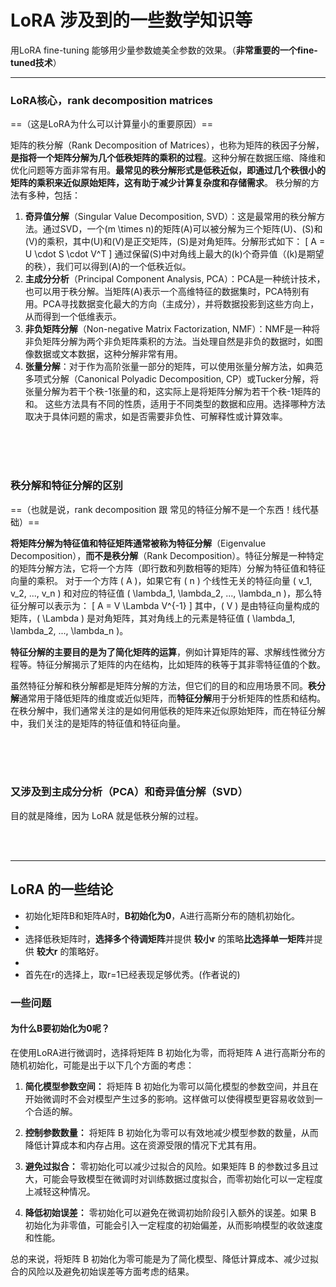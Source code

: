 # LoRA 涉及到的一些数学知识等

用LoRA fine-tuning 能够用少量参数媲美全参数的效果。（**非常重要的一个fine-tuned技术**）

---


### LoRA核心，rank decomposition matrices

==（这是LoRA为什么可以计算量小的重要原因）==

矩阵的秩分解（Rank Decomposition of Matrices），也称为矩阵的秩因子分解，**是指将一个矩阵分解为几个低秩矩阵的乘积的过程**。这种分解在数据压缩、降维和优化问题等方面非常有用。**最常见的秩分解形式是低秩近似，即通过几个秩很小的矩阵的乘积来近似原始矩阵，这有助于减少计算复杂度和存储需求**。
秩分解的方法有多种，包括：
1. **奇异值分解**（Singular Value Decomposition, SVD）：这是最常用的秩分解方法。通过SVD，一个\(m \times n\)的矩阵\(A\)可以被分解为三个矩阵\(U\)、\(S\)和\(V\)的乘积，其中\(U\)和\(V\)是正交矩阵，\(S\)是对角矩阵。分解形式如下：
   \[ A = U \cdot S \cdot V^T \]
   通过保留\(S\)中对角线上最大的\(k\)个奇异值（\(k\)是期望的秩），我们可以得到\(A\)的一个低秩近似。
2. **主成分分析**（Principal Component Analysis, PCA）：PCA是一种统计技术，也可以用于秩分解。当矩阵\(A\)表示一个高维特征的数据集时，PCA特别有用。PCA寻找数据变化最大的方向（主成分），并将数据投影到这些方向上，从而得到一个低维表示。
3. **非负矩阵分解**（Non-negative Matrix Factorization, NMF）：NMF是一种将非负矩阵分解为两个非负矩阵乘积的方法。当处理自然是非负的数据时，如图像数据或文本数据，这种分解非常有用。
4. **张量分解**：对于作为高阶张量一部分的矩阵，可以使用张量分解方法，如典范多项式分解（Canonical Polyadic Decomposition, CP）或Tucker分解，将张量分解为若干个秩-1张量的和，这实际上是将矩阵分解为若干个秩-1矩阵的和。
这些方法具有不同的性质，适用于不同类型的数据和应用。选择哪种方法取决于具体问题的需求，如是否需要非负性、可解释性或计算效率。


<br>
<br>
<br>

### 秩分解和特征分解的区别
==（也就是说，rank decomposition 跟 常见的特征分解不是一个东西！线代基础）==

**将矩阵分解为特征值和特征矩阵通常被称为特征分解**（Eigenvalue Decomposition），**而不是秩分解**（Rank Decomposition）。特征分解是一种特定的矩阵分解方法，它将一个方阵（即行数和列数相等的矩阵）分解为特征值和特征向量的乘积。
对于一个方阵 \( A \)，如果它有 \( n \) 个线性无关的特征向量 \( v_1, v_2, ..., v_n \) 和对应的特征值 \( \lambda_1, \lambda_2, ..., \lambda_n \)，那么特征分解可以表示为：
\[ A = V \Lambda V^{-1} \]
其中，\( V \) 是由特征向量构成的矩阵，\( \Lambda \) 是对角矩阵，其对角线上的元素是特征值 \( \lambda_1, \lambda_2, ..., \lambda_n \)。

**特征分解的主要目的是为了简化矩阵的运算**，例如计算矩阵的幂、求解线性微分方程等。特征分解揭示了矩阵的内在结构，比如矩阵的秩等于其非零特征值的个数。

虽然特征分解和秩分解都是矩阵分解的方法，但它们的目的和应用场景不同。**秩分解**通常用于降低矩阵的维度或近似矩阵，而**特征分解**用于分析矩阵的性质和结构。在秩分解中，我们通常关注的是如何用低秩的矩阵来近似原始矩阵，而在特征分解中，我们关注的是矩阵的特征值和特征向量。


<br>
<br>
<br>



### 又涉及到主成分分析（PCA）和奇异值分解（SVD）

目的就是降维，因为 LoRA 就是低秩分解的过程。


<br>
<br>

---





## LoRA 的一些结论

- 初始化矩阵B和矩阵A时，**B初始化为0**，A进行高斯分布的随机初始化。
- 
- 选择低秩矩阵时，**选择多个待调矩阵**并提供 **较小r** 的策略**比选择单一矩阵**并提供 **较大r** 的策略好。
- 
- 首先在r的选择上，取r=1已经表现足够优秀。(作者说的)


### 一些问题

#### 为什么B要初始化为0呢？

在使用LoRA进行微调时，选择将矩阵 B 初始化为零，而将矩阵 A 进行高斯分布的随机初始化，可能是出于以下几个方面的考虑：

1. **简化模型参数空间：** 将矩阵 B 初始化为零可以简化模型的参数空间，并且在开始微调时不会对模型产生过多的影响。这样做可以使得模型更容易收敛到一个合适的解。

2. **控制参数数量：** 将矩阵 B 初始化为零可以有效地减少模型参数的数量，从而降低计算成本和内存占用。这在资源受限的情况下尤其有用。

3. **避免过拟合：** 零初始化可以减少过拟合的风险。如果矩阵 B 的参数过多且过大，可能会导致模型在微调时对训练数据过度拟合，而零初始化可以一定程度上减轻这种情况。

4. **降低初始误差：** 零初始化可以避免在微调初始阶段引入额外的误差。如果 B 初始化为非零值，可能会引入一定程度的初始偏差，从而影响模型的收敛速度和性能。

总的来说，将矩阵 B 初始化为零可能是为了简化模型、降低计算成本、减少过拟合的风险以及避免初始误差等方面考虑的结果。